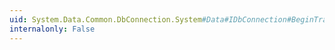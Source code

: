 ```yaml
---
uid: System.Data.Common.DbConnection.System#Data#IDbConnection#BeginTransaction(System.Data.IsolationLevel)
internalonly: False
---
```

